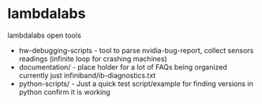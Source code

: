 # lambdalabs
lambdalabs open tools
* hw-debugging-scripts - tool to parse nvidia-bug-report, collect sensors readings (infinite loop  for crashing machines)
* documentation/ - place holder for a lot of FAQs being organized currently just infiniband/ib-diagnostics.txt
* python-scripts/ - Just a quick test script/example for finding versions in python confirm it is working
